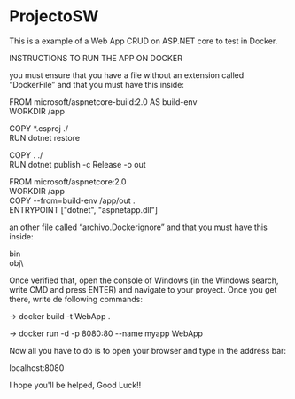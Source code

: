 # ProjectoSW
This is a example of a Web App CRUD on ASP.NET core to test in Docker.

INSTRUCTIONS TO RUN THE APP ON DOCKER

you must ensure that you have a file without an extension called “DockerFile” and that you must have this inside:

FROM microsoft/aspnetcore-build:2.0 AS build-env                                                                              
WORKDIR /app                                                                              

COPY *.csproj ./                                                                              
RUN dotnet restore                                                                              

COPY . ./                                                                              
RUN dotnet publish -c Release -o out                                                                              
                                                                              
FROM microsoft/aspnetcore:2.0                                                                              
WORKDIR /app                                                                                
COPY --from=build-env /app/out .                                                                     
ENTRYPOINT ["dotnet", "aspnetapp.dll"]                                                    



an other file called “archivo.Dockerignore” and that you must have this inside:

bin\
obj\


Once verified that, open the console of Windows (in the Windows search, write CMD and press ENTER) and navigate to your proyect.
Once you get there, write de following commands:

-> docker build -t WebApp .

-> docker run -d -p 8080:80 --name myapp WebApp


Now all you have to do is to open your browser and type in the address bar:

localhost:8080




I hope you'll be helped, Good Luck!!
